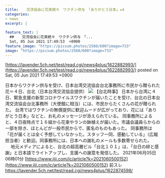 ```yaml
---
title:  　交流協会に花束続々　ワクチン供与　「ありがとう日本」★4    
categories:
- news
excerpt: |
  
feature_text: |
  ##  　交流協会に花束続々　ワクチン供与　「...
  Sat, 05 Jun 2021 17:49:53  +0900
feature_image: "https://picsum.photos/2560/600?image=733"
image: "https://picsum.photos/2560/600?image=733"
---
```


[https://lavender.5ch.net/test/read.cgi/news4plus/1622882993/](https://lavender.5ch.net/test/read.cgi/news4plus/1622882993/)
posted on Sat, 05 Jun 2021 17:49:53  +0900

<!--more-->

日本からワクチン供与を受け、日本台湾交流協会台北事務所に市民から贈られた花＝４日、台北（日本台湾交流協会提供） ![](https://www.jiji.com/news2/kiji_photos/202106/20210605at08S_p.jpg) 【台北時事】 日本から台湾に４日、緊急支援の新型コロナウイルスワクチンが届いたことを受け、台北の日本台湾交流協会台北事務所（大使館に相当）には、市民からたくさんの花が贈られた。 台湾ではワクチンの無償提供に歓迎ムードが広がっており、花には「ありがとう日本」などと、お礼のメッセージが添えられている。 同事務所によると、４日夜時点で１６組から花束やランの鉢植えが届いた。市議会議員らからの一部を除き、ほとんどが一般市民からで、匿名のものもあった。 同事務所は「花が届くとは全く予想していなかった。スタッフ一同、感動している」（広報担当者）と歓迎。同事務所には、日本への謝礼のメールも多数寄せられた。 　 地元メディアによると、台北の超高層ビル「台北１０１」は、「台日の絆と感謝」と日本語でライトアップし、支援への謝意を発信した。 2021年06月05日06時01分 [https://www.jiji.com/jc/article?k=2021060500152](https://www.jiji.com/jc/article?k=2021060500152) 前スレ https://lavender.5ch.net/test/read.cgi/news4plus/1622874598/
